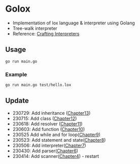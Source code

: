 # Golox

- Implementation of lox language & interpreter using Golang
- Tree-walk interpreter
- Reference: [Crafting Interpreters](https://www.craftinginterpreters.com)

## Usage

```bash
go run main.go
```

### Example

```bash
go run main.go test/hello.lox
```

## Update

- 230729: Add inheritance ([Chapter13](https://www.craftinginterpreters.com/inheritance.html))
- 230715: Add class ([Chapter12](https://www.craftinginterpreters.com/classes.html))
- 230618: Add resolver ([Chapter11](https://www.craftinginterpreters.com/resolving-and-binding.html))
- 230603: Add function ([Chapter10](https://www.craftinginterpreters.com/functions.html))
- 230525 Add while and for loop([Chapter9](https://www.craftinginterpreters.com/control-flow.html))
- 230523: Add statement and state([Chapter8](https://www.craftinginterpreters.com/statements-and-state.html))
- 230506: Add interpreter([Chapter7](https://www.craftinginterpreters.com/evaluating-expressions.html))
- 230430: Add parser([Chapter6](https://www.craftinginterpreters.com/parsing-expressions.html))
- 230414: Add scanner([Chapter4](http://www.craftinginterpreters.com/scanning.html)) - restart
